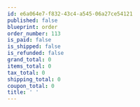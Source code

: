 ```yaml
---
id: e6a064e7-f832-43c4-a545-06a27ce54121
published: false
blueprint: order
order_number: 113
is_paid: false
is_shipped: false
is_refunded: false
grand_total: 0
items_total: 0
tax_total: 0
shipping_total: 0
coupon_total: 0
title: ' '
---
```

